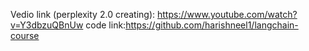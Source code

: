 Vedio link (perplexity 2.0 creating): https://www.youtube.com/watch?v=Y3dbzuQBnUw
code link:https://github.com/harishneel1/langchain-course
